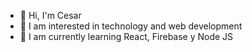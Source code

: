 - 👋 Hi, I'm Cesar
- 👀 I am interested in technology and web development
- 🌱 I am currently learning React, Firebase y Node JS

<!---
cesarju/cesarju is a ✨ special ✨ repository because its `README.md` (this file) appears on your GitHub profile.
You can click the Preview link to take a look at your changes.
--->
